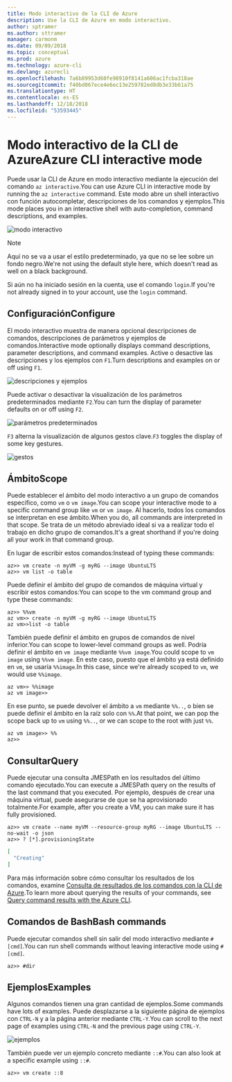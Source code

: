 ```yaml
---
title: Modo interactivo de la CLI de Azure
description: Use la CLI de Azure en modo interactivo.
author: sptramer
ms.author: sttramer
manager: carmonm
ms.date: 09/09/2018
ms.topic: conceptual
ms.prod: azure
ms.technology: azure-cli
ms.devlang: azurecli
ms.openlocfilehash: 7a6b89953d60fe98910f8141a606ac1fcba318ae
ms.sourcegitcommit: f40bd067ece4e6ec13e259782ed8db3e33b61a75
ms.translationtype: HT
ms.contentlocale: es-ES
ms.lasthandoff: 12/18/2018
ms.locfileid: "53593445"
---
```

# <a name="azure-cli-interactive-mode"></a><span data-ttu-id="9893d-103">Modo interactivo de la CLI de Azure</span><span class="sxs-lookup"><span data-stu-id="9893d-103">Azure CLI interactive mode</span></span>

<span data-ttu-id="9893d-104">Puede usar la CLI de Azure en modo interactivo mediante la ejecución del comando `az interactive`.</span><span class="sxs-lookup"><span data-stu-id="9893d-104">You can use Azure CLI in interactive mode by running the `az interactive` command.</span></span>
<span data-ttu-id="9893d-105">Este modo abre un shell interactivo con función autocompletar, descripciones de los comandos y ejemplos.</span><span class="sxs-lookup"><span data-stu-id="9893d-105">This mode places you in an interactive shell with auto-completion, command descriptions, and examples.</span></span>

![modo interactivo](./media/interactive-azure-cli/webapp-create.png)

> [!NOTE]
> <span data-ttu-id="9893d-107">Aquí no se va a usar el estilo predeterminado, ya que no se lee sobre un fondo negro.</span><span class="sxs-lookup"><span data-stu-id="9893d-107">We're not using the default style here, which doesn't read as well on a black background.</span></span>

<span data-ttu-id="9893d-108">Si aún no ha iniciado sesión en la cuenta, use el comando `login`.</span><span class="sxs-lookup"><span data-stu-id="9893d-108">If you're not already signed in to your account, use the `login` command.</span></span>

## <a name="configure"></a><span data-ttu-id="9893d-109">Configuración</span><span class="sxs-lookup"><span data-stu-id="9893d-109">Configure</span></span>

<span data-ttu-id="9893d-110">El modo interactivo muestra de manera opcional descripciones de comandos, descripciones de parámetros y ejemplos de comandos.</span><span class="sxs-lookup"><span data-stu-id="9893d-110">Interactive mode optionally displays command descriptions, parameter descriptions, and command examples.</span></span>
<span data-ttu-id="9893d-111">Active o desactive las descripciones y los ejemplos con `F1`.</span><span class="sxs-lookup"><span data-stu-id="9893d-111">Turn descriptions and examples on or off using `F1`.</span></span>

![descripciones y ejemplos](./media/interactive-azure-cli/descriptions-and-examples.png)

<span data-ttu-id="9893d-113">Puede activar o desactivar la visualización de los parámetros predeterminados mediante `F2`.</span><span class="sxs-lookup"><span data-stu-id="9893d-113">You can turn the display of parameter defaults on or off using `F2`.</span></span>

![parámetros predeterminados](./media/interactive-azure-cli/defaults.png)

<span data-ttu-id="9893d-115">`F3` alterna la visualización de algunos gestos clave.</span><span class="sxs-lookup"><span data-stu-id="9893d-115">`F3` toggles the display of some key gestures.</span></span>

![gestos](./media/interactive-azure-cli/gestures.png)

## <a name="scope"></a><span data-ttu-id="9893d-117">Ámbito</span><span class="sxs-lookup"><span data-stu-id="9893d-117">Scope</span></span>

<span data-ttu-id="9893d-118">Puede establecer el ámbito del modo interactivo a un grupo de comandos específico, como `vm` o `vm image`.</span><span class="sxs-lookup"><span data-stu-id="9893d-118">You can scope your interactive mode to a specific command group like `vm` or `vm image`.</span></span>
<span data-ttu-id="9893d-119">Al hacerlo, todos los comandos se interpretan en ese ámbito.</span><span class="sxs-lookup"><span data-stu-id="9893d-119">When you do, all commands are interpreted in that scope.</span></span>
<span data-ttu-id="9893d-120">Se trata de un método abreviado ideal si va a realizar todo el trabajo en dicho grupo de comandos.</span><span class="sxs-lookup"><span data-stu-id="9893d-120">It's a great shorthand if you're doing all your work in that command group.</span></span>

<span data-ttu-id="9893d-121">En lugar de escribir estos comandos:</span><span class="sxs-lookup"><span data-stu-id="9893d-121">Instead of typing these commands:</span></span>

```azurecli
az>> vm create -n myVM -g myRG --image UbuntuLTS
az>> vm list -o table
```

<span data-ttu-id="9893d-122">Puede definir el ámbito del grupo de comandos de máquina virtual y escribir estos comandos:</span><span class="sxs-lookup"><span data-stu-id="9893d-122">You can scope to the vm command group and type these commands:</span></span>

```azurecli
az>> %%vm
az vm>> create -n myVM -g myRG --image UbuntuLTS
az vm>>list -o table
```

<span data-ttu-id="9893d-123">También puede definir el ámbito en grupos de comandos de nivel inferior.</span><span class="sxs-lookup"><span data-stu-id="9893d-123">You can scope to lower-level command groups as well.</span></span>
<span data-ttu-id="9893d-124">Podría definir el ámbito en `vm image` mediante `%%vm image`.</span><span class="sxs-lookup"><span data-stu-id="9893d-124">You could scope to `vm image` using `%%vm image`.</span></span>
<span data-ttu-id="9893d-125">En este caso, puesto que el ámbito ya está definido en `vm`, se usaría `%%image`.</span><span class="sxs-lookup"><span data-stu-id="9893d-125">In this case, since we're already scoped to `vm`, we would use `%%image`.</span></span>

```azurecli
az vm>> %%image
az vm image>>
```

<span data-ttu-id="9893d-126">En ese punto, se puede devolver el ámbito a `vm` mediante `%%..`, o bien se puede definir el ámbito en la raíz solo con `%%`.</span><span class="sxs-lookup"><span data-stu-id="9893d-126">At that point, we can pop the scope back up to `vm` using `%%..`, or we can scope to the root with just `%%`.</span></span>

```azurecli
az vm image>> %%
az>>
```

## <a name="query"></a><span data-ttu-id="9893d-127">Consultar</span><span class="sxs-lookup"><span data-stu-id="9893d-127">Query</span></span>

<span data-ttu-id="9893d-128">Puede ejecutar una consulta JMESPath en los resultados del último comando ejecutado.</span><span class="sxs-lookup"><span data-stu-id="9893d-128">You can execute a JMESPath query on the results of the last command that you executed.</span></span>
<span data-ttu-id="9893d-129">Por ejemplo, después de crear una máquina virtual, puede asegurarse de que se ha aprovisionado totalmente.</span><span class="sxs-lookup"><span data-stu-id="9893d-129">For example, after you create a VM, you can make sure it has fully provisioned.</span></span>

```azurecli
az>> vm create --name myVM --resource-group myRG --image UbuntuLTS --no-wait -o json
az>> ? [*].provisioningState
```

```json
[
  "Creating"
]
```

<span data-ttu-id="9893d-130">Para más información sobre cómo consultar los resultados de los comandos, examine [Consulta de resultados de los comandos con la CLI de Azure](query-azure-cli.md).</span><span class="sxs-lookup"><span data-stu-id="9893d-130">To learn more about querying the results of your commands, see [Query command results with the Azure CLI](query-azure-cli.md).</span></span>

## <a name="bash-commands"></a><span data-ttu-id="9893d-131">Comandos de Bash</span><span class="sxs-lookup"><span data-stu-id="9893d-131">Bash commands</span></span>

<span data-ttu-id="9893d-132">Puede ejecutar comandos shell sin salir del modo interactivo mediante `#[cmd]`.</span><span class="sxs-lookup"><span data-stu-id="9893d-132">You can run shell commands without leaving interactive mode using `#[cmd]`.</span></span>

```azurecli
az>> #dir
```

## <a name="examples"></a><span data-ttu-id="9893d-133">Ejemplos</span><span class="sxs-lookup"><span data-stu-id="9893d-133">Examples</span></span>

<span data-ttu-id="9893d-134">Algunos comandos tienen una gran cantidad de ejemplos.</span><span class="sxs-lookup"><span data-stu-id="9893d-134">Some commands have lots of examples.</span></span>
<span data-ttu-id="9893d-135">Puede desplazarse a la siguiente página de ejemplos con `CTRL-N` y a la página anterior mediante `CTRL-Y`.</span><span class="sxs-lookup"><span data-stu-id="9893d-135">You can scroll to the next page of examples using `CTRL-N` and the previous page using `CTRL-Y`.</span></span>

![ejemplos](./media/interactive-azure-cli/examples.png)

<span data-ttu-id="9893d-137">También puede ver un ejemplo concreto mediante `::#`.</span><span class="sxs-lookup"><span data-stu-id="9893d-137">You can also look at a specific example using `::#`.</span></span>

```azurecli
az>> vm create ::8
```
